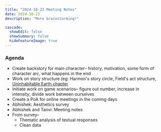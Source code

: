 ```yaml
---
title: "2024-10-23 Meeting Notes"
date: 2024-10-23
description: "More brainstorming!"

cascade:
  showEdit: false
  showSummary: false
  hideFeatureImage: true
---
```


### Agenda
- Create backstory for main character– history, motivation, some form of character arc, what happens in the end
- Work on story structure (eg: Harmon's story circle, Field's act structure, [Uninhabitable Earth chapter](https://www.crisrieder.org/thejourney/wp-content/uploads/2019/05/The-Uninhabitable-Earth-David-Wallace-Wells.pdf)
- Initiate work on game scenarios– figure out number, increase in intensity; divide work between ourselves
- Create a PoA for online meetings in the coming days
- Abhishek: Aesthetics survey
- Abhishek and Tanvi: Meeting notes
- From survey–
  - Thematic analysis of textual responses
  - Clean data
  
